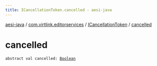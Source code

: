 ```yaml
---
title: ICancellationToken.cancelled - aesi-java
---
```


[aesi-java](../../index.html) / [com.virtlink.editorservices](../index.html) / [ICancellationToken](index.html) / [cancelled](.)

# cancelled

`abstract val cancelled: `[`Boolean`](https://kotlinlang.org/api/latest/jvm/stdlib/kotlin/-boolean/index.html)